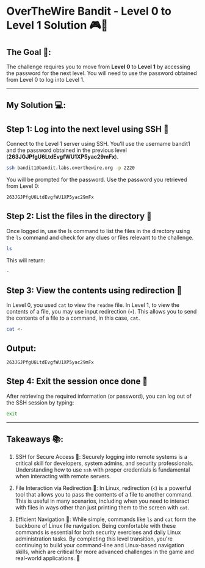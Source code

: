 # OverTheWire Bandit - Level 0 to Level 1 Solution 🎮🔐

## The Goal 🎯:
The challenge requires you to move from **Level 0** to **Level 1** by accessing the password for the next level. You will need to use the password obtained from Level 0 to log into Level 1.

---

## My Solution 💻:

## Step 1: Log into the next level using SSH 🔑
Connect to the Level 1 server using SSH. You’ll use the username bandit1 and the password obtained in the previous level (**263JGJPfgU6LtdEvgfWU1XP5yac29mFx**).

```bash
ssh bandit1@bandit.labs.overthewire.org -p 2220
```
You will be prompted for the password. Use the password you retrieved from Level 0: 

```bash
263JGJPfgU6LtdEvgfWU1XP5yac29mFx
```

## Step 2: List the files in the directory 📂
Once logged in, use the ls command to list the files in the directory using the `ls` command and check for any clues or files relevant to the challenge.

```bash
ls
```

This will return:
```bash
-
```

## Step 3: View the contents using redirection 📖
In Level 0, you used `cat` to view the `readme` file. In Level 1, to view the contents of a file, you may use input redirection (`<`). This allows you to send the contents of a file to a command, in this case, `cat`.

```bash
cat <-
```

## Output: 

```bash
263JGJPfgU6LtdEvgfWU1XP5yac29mFx
```

## Step 4: Exit the session once done 🛑
After retrieving the required information (or password), you can log out of the SSH session by typing:

```bash
exit
```

---

## Takeaways 📚:

1. SSH for Secure Access 🔐: Securely logging into remote systems is a critical skill for developers, system admins, and security professionals. Understanding how to use `ssh` with proper credentials is fundamental when interacting with remote servers.

2. File Interaction via Redirection 🔄: In Linux, redirection (`<`) is a powerful tool that allows you to pass the contents of a file to another command. This is useful in many scenarios, including when you need to interact with files in ways other than just printing them to the screen with `cat`.

3. Efficient Navigation 🧭: While simple, commands like `ls` and `cat` form the backbone of Linux file navigation. Being comfortable with these commands is essential for both security exercises and daily Linux administration tasks.
By completing this level transition, you're continuing to build your command-line and Linux-based navigation skills, which are critical for more advanced challenges in the game and real-world applications. 🚀


